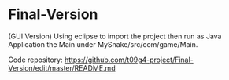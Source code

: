 # Final-Version
(GUI Version) Using eclipse to import the project then run as Java Application the Main under MySnake/src/com/game/Main.

Code repository: https://github.com/t09g4-project/Final-Version/edit/master/README.md
